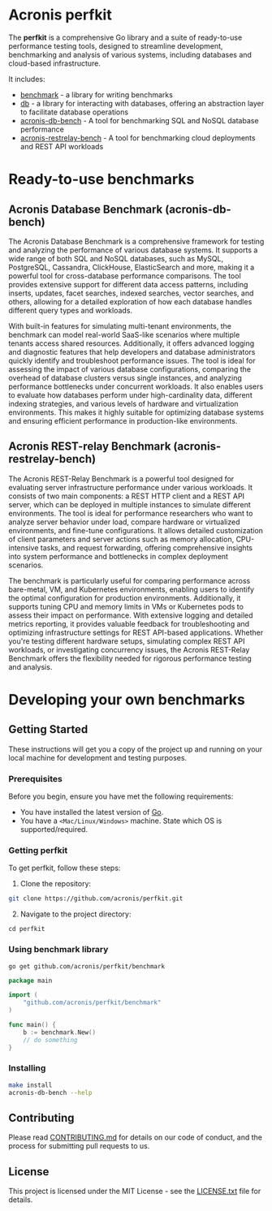 # Acronis perfkit

The **perfkit** is a comprehensive Go library and a suite of ready-to-use performance testing tools, designed to streamline development, benchmarking and analysis of various systems, including databases and cloud-based infrastructure.

It includes:
* [benchmark](benchmark) - a library for writing benchmarks
* [db](db) - a library for interacting with databases, offering an abstraction layer to facilitate database operations
* [acronis-db-bench](acronis-db-bench) - A tool for benchmarking SQL and NoSQL database performance
* [acronis-restrelay-bench](acronis-restrelay-bench) - A tool for benchmarking cloud deployments and REST API workloads

# Ready-to-use benchmarks

## Acronis Database Benchmark (acronis-db-bench)

The Acronis Database Benchmark is a comprehensive framework for testing and analyzing the performance of various database systems. It supports a wide range of both SQL and NoSQL databases, such as MySQL, PostgreSQL, Cassandra, ClickHouse, ElasticSearch and more, making it a powerful tool for cross-database performance comparisons. The tool provides extensive support for different data access patterns, including inserts, updates, facet searches, indexed searches, vector searches, and others, allowing for a detailed exploration of how each database handles different query types and workloads.

With built-in features for simulating multi-tenant environments, the benchmark can model real-world SaaS-like scenarios where multiple tenants access shared resources. Additionally, it offers advanced logging and diagnostic features that help developers and database administrators quickly identify and troubleshoot performance issues. The tool is ideal for assessing the impact of various database configurations, comparing the overhead of database clusters versus single instances, and analyzing performance bottlenecks under concurrent workloads. It also enables users to evaluate how databases perform under high-cardinality data, different indexing strategies, and various levels of hardware and virtualization environments. This makes it highly suitable for optimizing database systems and ensuring efficient performance in production-like environments.

## Acronis REST-relay Benchmark (acronis-restrelay-bench)

The Acronis REST-Relay Benchmark is a powerful tool designed for evaluating server infrastructure performance under various workloads. It consists of two main components: a REST HTTP client and a REST API server, which can be deployed in multiple instances to simulate different environments. The tool is ideal for performance researchers who want to analyze server behavior under load, compare hardware or virtualized environments, and fine-tune configurations. It allows detailed customization of client parameters and server actions such as memory allocation, CPU-intensive tasks, and request forwarding, offering comprehensive insights into system performance and bottlenecks in complex deployment scenarios.

The benchmark is particularly useful for comparing performance across bare-metal, VM, and Kubernetes environments, enabling users to identify the optimal configuration for production environments. Additionally, it supports tuning CPU and memory limits in VMs or Kubernetes pods to assess their impact on performance. With extensive logging and detailed metrics reporting, it provides valuable feedback for troubleshooting and optimizing infrastructure settings for REST API-based applications. Whether you're testing different hardware setups, simulating complex REST API workloads, or investigating concurrency issues, the Acronis REST-Relay Benchmark offers the flexibility needed for rigorous performance testing and analysis.

# Developing your own benchmarks

## Getting Started

These instructions will get you a copy of the project up and running on your local machine for development and testing purposes.

### Prerequisites

Before you begin, ensure you have met the following requirements:
* You have installed the latest version of [Go](https://golang.org/dl/).
* You have a `<Mac/Linux/Windows>` machine. State which OS is supported/required.

### Getting perfkit

To get perfkit, follow these steps:

1. Clone the repository:
```bash
git clone https://github.com/acronis/perfkit.git
```

2. Navigate to the project directory:

`cd perfkit`

### Using benchmark library

`go get github.com/acronis/perfkit/benchmark`

```go
package main

import (
    "github.com/acronis/perfkit/benchmark"
)

func main() {
	b := benchmark.New()
	// do something
}
```

### Installing

```bash
make install
acronis-db-bench --help
```

## Contributing

Please read [CONTRIBUTING.md](CONTRIBUTING.md) for details on our code of conduct, and the process for submitting pull requests to us.

## License

This project is licensed under the MIT License - see the [LICENSE.txt](LICENSE.txt) file for details.
